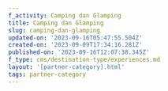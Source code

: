 ```yaml
---
f_activity: Camping dan Glamping
title: Camping dan Glamping
slug: camping-dan-glamping
updated-on: '2023-09-16T05:47:55.504Z'
created-on: '2023-09-09T17:34:16.281Z'
published-on: '2023-09-16T12:07:38.345Z'
f_type: cms/destination-type/experiences.md
layout: '[partner-category].html'
tags: partner-category
---
```



